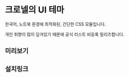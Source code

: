 # 크로넬의 UI 테마

한국어, 노트북 환경에 최적화된, 간단한 CSS 모듈입니다. 

개인 취향이 많이 담겨있기 때문에 공식 리스트 비등록 릴리즈합니다.


## 미리보기


## 설치링크


